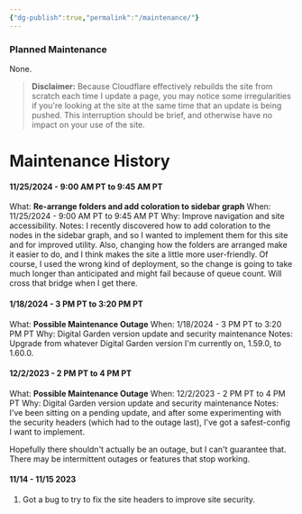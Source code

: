 ```yaml
---
{"dg-publish":true,"permalink":"/maintenance/"}
---
```



### Planned Maintenance
None.

>**Disclaimer:** Because Cloudflare effectively rebuilds the site from scratch each time I update a page, you may notice some irregularities if you're looking at the site at the same time that an update is being pushed. This interruption should be brief, and otherwise have no impact on your use of the site.

# Maintenance History

#### 11/25/2024 - 9:00 AM PT to 9:45 AM PT
What: **Re-arrange folders and add coloration to sidebar graph**
When: 11/25/2024 - 9:00 AM PT to 9:45 AM PT
Why: Improve navigation and site accessibility.
Notes: I recently discovered how to add coloration to the nodes in the sidebar graph, and so I wanted to implement them for this site and for improved utility. Also, changing how the folders are arranged make it easier to do, and I think makes the site a little more user-friendly. Of course, I used the wrong kind of deployment, so the change is going to take much longer than anticipated and might fail because of queue count. Will cross that bridge when I get there.


#### 1/18/2024 - 3 PM PT to 3:20 PM PT
What: **Possible Maintenance Outage**
When: 1/18/2024 - 3 PM PT to 3:20 PM PT
Why: Digital Garden version update and security maintenance
Notes: Upgrade from whatever Digital Garden version I'm currently on, 1.59.0, to 1.60.0.

#### 12/2/2023 - 2 PM PT to 4 PM PT
What: **Possible Maintenance Outage**
When: 12/2/2023 - 2 PM PT to 4 PM PT
Why: Digital Garden version update and security maintenance
Notes: I've been sitting on a pending update, and after some experimenting with the security headers (which had to the outage last), I've got a safest-config I want to implement.

Hopefully there shouldn't actually be an outage, but I can't guarantee that. There may be intermittent outages or features that stop working.

#### 11/14 - 11/15 2023
1. Got a bug to try to fix the site headers to improve site security.